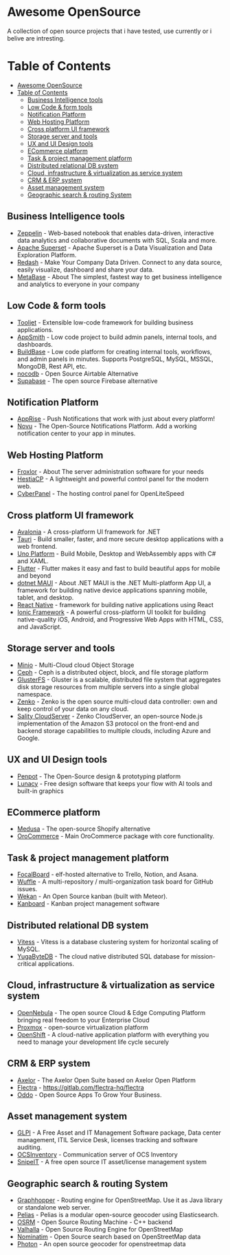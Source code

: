 # Awesome OpenSource

A collection of open source projects that i have tested, use currently or i belive are intresting.

# Table of Contents

- [Awesome OpenSource](#awesome-opensource)
- [Table of Contents](#table-of-contents)
  - [Business Intelligence tools](#business-intelligence-tools)
  - [Low Code \& form tools](#low-code--form-tools)
  - [Notification Platform](#notification-platform)
  - [Web Hosting Platform](#web-hosting-platform)
  - [Cross platform UI framework](#cross-platform-ui-framework)
  - [Storage server and tools](#storage-server-and-tools)
  - [UX and UI Design tools](#ux-and-ui-design-tools)
  - [ECommerce platform](#ecommerce-platform)
  - [Task \& project management platform](#task--project-management-platform)
  - [Distributed relational DB system](#distributed-relational-db-system)
  - [Cloud, infrastructure \& virtualization as service system](#cloud-infrastructure--virtualization-as-service-system)
  - [CRM \& ERP system](#crm--erp-system)
  - [Asset management system](#asset-management-system)
  - [Geographic search \& routing System](#geographic-search--routing-system)


## Business Intelligence tools

* [Zeppelin](https://github.com/apache/zeppelin) - Web-based notebook that enables data-driven, interactive data analytics and collaborative documents with SQL, Scala and more.
* [Apache Superset](https://github.com/apache/superset) - Apache Superset is a Data Visualization and Data Exploration Platform.
* [Redash](https://github.com/getredash/redash) - Make Your Company Data Driven. Connect to any data source, easily visualize, dashboard and share your data.
* [MetaBase](https://github.com/metabase/metabase) - About
The simplest, fastest way to get business intelligence and analytics to everyone in your company

## Low Code & form tools

* [Tooljet](https://github.com/ToolJet/ToolJet) - Extensible low-code framework for building business applications.
* [AppSmith](https://github.com/appsmithorg/appsmith) - Low code project to build admin panels, internal tools, and dashboards.
* [BuildBase](https://github.com/Budibase/budibase) - Low code platform for creating internal tools, workflows, and admin panels in minutes. Supports PostgreSQL, MySQL, MSSQL, MongoDB, Rest API, etc.
* [nocodb](https://github.com/nocodb/nocodb) - Open Source Airtable Alternative
* [Supabase](https://github.com/supabase/supabase) - The open source Firebase alternative

## Notification Platform

* [AppRise](https://github.com/caronc/apprise) - Push Notifications that work with just about every platform!
* [Novu](https://github.com/novuhq/novu) - The Open-Source Notifications Platform. Add a working notification center to your app in minutes.

## Web Hosting Platform

* [Froxlor](https://github.com/Froxlor/Froxlor) - About
The server administration software for your needs
* [HestiaCP](https://github.com/hestiacp/hestiacp) - A lightweight and powerful control panel for the modern web.
* [CyberPanel](https://github.com/usmannasir/cyberpanel) - The hosting control panel for OpenLiteSpeed

## Cross platform UI framework

* [Avalonia](https://github.com/AvaloniaUI/Avalonia) - A cross-platform UI framework for .NET
* [Tauri](https://github.com/tauri-apps/tauri) - Build smaller, faster, and more secure desktop applications with a web frontend.
* [Uno Platform](https://github.com/unoplatform/uno) - Build Mobile, Desktop and WebAssembly apps with C# and XAML.
* [Flutter](https://github.com/flutter/flutter) - Flutter makes it easy and fast to build beautiful apps for mobile and beyond
* [dotnet MAUI](https://github.com/dotnet/maui) - About
.NET MAUI is the .NET Multi-platform App UI, a framework for building native device applications spanning mobile, tablet, and desktop.
* [React Native](https://github.com/facebook/react-native) -  framework for building native applications using React
* [Ionic Framework](https://github.com/ionic-team/ionic-framework) - A powerful cross-platform UI toolkit for building native-quality iOS, Android, and Progressive Web Apps with HTML, CSS, and JavaScript.

## Storage server and tools

* [Minio](https://github.com/minio/minio) - Multi-Cloud cloud Object Storage
* [Ceph](https://github.com/ceph/ceph) - Ceph is a distributed object, block, and file storage platform
* [GlusterFS](https://docs.gluster.org/en/latest/Quick-Start-Guide/Quickstart/) - Gluster is a scalable, distributed file system that aggregates disk storage resources from multiple servers into a single global namespace.
* [Zenko](https://github.com/scality/Zenko) - Zenko is the open source multi-cloud data controller: own and keep control of your data on any cloud.
* [Sality CloudServer](https://github.com/scality/cloudserver) - Zenko CloudServer, an open-source Node.js implementation of the Amazon S3 protocol on the front-end and backend storage capabilities to multiple clouds, including Azure and Google.

## UX and UI Design tools

* [Penpot](https://github.com/penpot/penpot) - The Open-Source design & prototyping platform
* [Lunacy](https://icons8.com/lunacy) - Free design software that keeps your flow with AI tools and built-in graphics

## ECommerce platform

* [Medusa](https://github.com/medusajs/medusa) - The open-source Shopify alternative
* [OroCommerce](https://github.com/oroinc/orocommerce) - Main OroCommerce package with core functionality.

## Task & project management platform

* [FocalBoard](https://github.com/mattermost/focalboard) - elf-hosted alternative to Trello, Notion, and Asana.
* [Wuffle](https://github.com/nikku/wuffle) - A multi-repository / multi-organization task board for GitHub issues.
* [Wekan](https://github.com/wekan/wekan) - An Open Source kanban (built with Meteor).
* [Kanboard](https://github.com/kanboard/kanboard) - Kanban project management software

## Distributed relational DB system

* [Vitess](https://github.com/vitessio/vitess) - Vitess is a database clustering system for horizontal scaling of MySQL.
* [YugaByteDB](https://github.com/yugabyte/yugabyte-db) - The cloud native distributed SQL database for mission-critical applications.

## Cloud, infrastructure & virtualization as service system

* [OpenNebula](https://github.com/OpenNebula/one) - The open source Cloud & Edge Computing Platform bringing real freedom to your Enterprise Cloud
* [Proxmox](https://proxmox.com/en/) - open-source virtualization platform
* [OpenShift](https://developers.redhat.com/products/openshift/overview) - A cloud-native application platform with everything you need to manage your development life cycle securely

## CRM & ERP system

* [Axelor](https://github.com/axelor/axelor-open-suite) - The Axelor Open Suite based on Axelor Open Platform
* [Flectra](https://gitlab.com/flectra-hq/flectra) - https://gitlab.com/flectra-hq/flectra
* [Oddo](https://github.com/odoo/odoo) - Open Source Apps To Grow Your Business.

## Asset management system

* [GLPI](https://github.com/glpi-project/glpi) - A Free Asset and IT Management Software package, Data center management, ITIL Service Desk, licenses tracking and software auditing.
* [OCSInventory](https://github.com/OCSInventory-NG/OCSInventory-Server) - Communication server of OCS Inventory
* [SnipeIT](https://github.com/snipe/snipe-it) - A free open source IT asset/license management system


## Geographic search & routing System

* [Graphhopper](https://github.com/graphhopper/graphhopper) - Routing engine for OpenStreetMap. Use it as Java library or standalone web server.
* [Pelias](https://github.com/pelias/pelias) - Pelias is a modular open-source geocoder using Elasticsearch.
* [OSRM](https://github.com/Project-OSRM/osrm-backend) - Open Source Routing Machine - C++ backend
* [Valhalla](https://github.com/valhalla/valhalla) - Open Source Routing Engine for OpenStreetMap
* [Nominatim](https://github.com/osm-search/Nominatim) - Open Source search based on OpenStreetMap data
* [Photon](https://github.com/komoot/photon) - An open source geocoder for openstreetmap data
